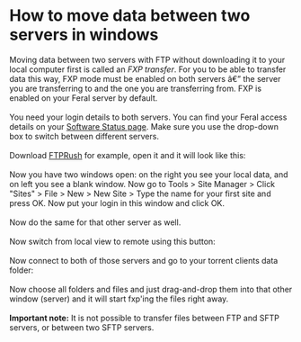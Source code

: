 <h1>How to move data between two servers in windows</h1>

        
Moving data between two servers with FTP without downloading it to your local computer first is called an <em>FXP transfer</em>. For you to be able to transfer data this way, FXP mode must be enabled on both servers â€” the server you are transferring to and the one you are transferring from. FXP is enabled on your Feral server by default.<br>
<br>
You need your login details to both servers. You can find your Feral access details on your <a href="https://www.feralhosting.com/heron/manager/software/">Software Status page</a>. Make sure you use the drop-down box to switch between different servers.<br>
<br>
Download <a href="http://www.ftprush.com/download.html">FTPRush</a> for example, open it and it will look like this:<br>
<br>
Now you have two windows open: on the right you see your local data, and on left you see a blank window. Now go to Tools &gt; Site Manager &gt; Click &quot;Sites&quot; &gt; File &gt; New &gt; New Site &gt; Type the name for your first site and press OK. Now put your login in this window and click OK.<br>
<br>
Now do the same for that other server as well.<br>
<br>
Now switch from local view to remote using this button:<br>
<br>
Now connect to both of those servers and go to your torrent clients data folder: <br>
<br>
Now choose all folders and files and just drag-and-drop them into that other window (server) and it will start fxp&#x27;ing the files right away.<br>
<br>
<strong>Important note:</strong> It is not possible to transfer files between FTP and SFTP servers, or between two SFTP servers.
<br>